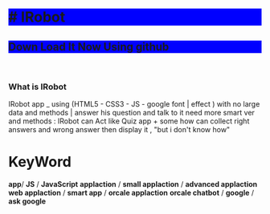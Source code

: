<!DOCTYPE html>
<html>
  </body>
<h1 style="background-color:blue;"># IRobot</h1>
<h2 style="background-color:blue;">Down Load It Now Using github</h2><br />
<h3>What is IRobot</h3>
<p>IRobot app _ using (HTML5 -  CSS3 - JS - google font | effect ) with no large data and methods |
answer his question and talk to it need more smart ver and methods  :
IRobot can Act like Quiz app + some how can collect right answers and wrong answer
then display it , "but i don't know how"</p>
<h1>KeyWord</h1>
<strong>app</strong>/ <strong>JS</strong> / <strong>JavaScript</strong>
<strong>applaction</strong> / <strong>small applaction</strong> / <strong>advanced applaction</strong>
<strong>web applaction</strong> / <strong>smart app</strong> / <strong>orcale applaction</strong>
<strong>orcale chatbot</strong> / <strong>google</strong> / <strong>ask google</strong>
  </body>
</html>
